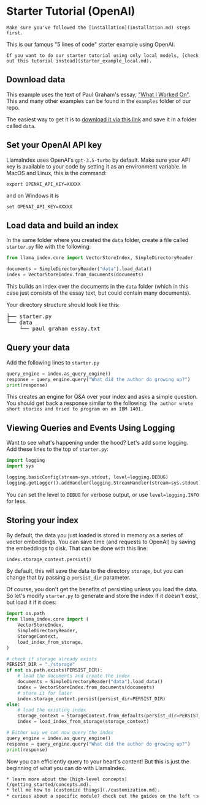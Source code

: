 # Starter Tutorial (OpenAI)

```{tip}
Make sure you've followed the [installation](installation.md) steps first.
```

This is our famous "5 lines of code" starter example using OpenAI.

```{admonition} Want to use local models?
If you want to do our starter tutorial using only local models, [check out this tutorial instead](starter_example_local.md).
```

## Download data

This example uses the text of Paul Graham's essay, ["What I Worked On"](http://paulgraham.com/worked.html). This and many other examples can be found in the `examples` folder of our repo.

The easiest way to get it is to [download it via this link](https://raw.githubusercontent.com/run-llama/llama_index/main/docs/examples/data/paul_graham/paul_graham_essay.txt) and save it in a folder called `data`.

## Set your OpenAI API key

LlamaIndex uses OpenAI's `gpt-3.5-turbo` by default. Make sure your API key is available to your code by setting it as an environment variable. In MacOS and Linux, this is the command:

```
export OPENAI_API_KEY=XXXXX
```

and on Windows it is

```
set OPENAI_API_KEY=XXXXX
```

## Load data and build an index

In the same folder where you created the `data` folder, create a file called `starter.py` file with the following:

```python
from llama_index.core import VectorStoreIndex, SimpleDirectoryReader

documents = SimpleDirectoryReader("data").load_data()
index = VectorStoreIndex.from_documents(documents)
```

This builds an index over the documents in the `data` folder (which in this case just consists of the essay text, but could contain many documents).

Your directory structure should look like this:

<pre>
├── starter.py
└── data
    └── paul_graham_essay.txt
</pre>

## Query your data

Add the following lines to `starter.py`

```python
query_engine = index.as_query_engine()
response = query_engine.query("What did the author do growing up?")
print(response)
```

This creates an engine for Q&A over your index and asks a simple question. You should get back a response similar to the following: `The author wrote short stories and tried to program on an IBM 1401.`

## Viewing Queries and Events Using Logging

Want to see what's happening under the hood? Let's add some logging. Add these lines to the top of `starter.py`:

```python
import logging
import sys

logging.basicConfig(stream=sys.stdout, level=logging.DEBUG)
logging.getLogger().addHandler(logging.StreamHandler(stream=sys.stdout))
```

You can set the level to `DEBUG` for verbose output, or use `level=logging.INFO` for less.

## Storing your index

By default, the data you just loaded is stored in memory as a series of vector embeddings. You can save time (and requests to OpenAI) by saving the embeddings to disk. That can be done with this line:

```python
index.storage_context.persist()
```

By default, this will save the data to the directory `storage`, but you can change that by passing a `persist_dir` parameter.

Of course, you don't get the benefits of persisting unless you load the data. So let's modify `starter.py` to generate and store the index if it doesn't exist, but load it if it does:

```python
import os.path
from llama_index.core import (
    VectorStoreIndex,
    SimpleDirectoryReader,
    StorageContext,
    load_index_from_storage,
)

# check if storage already exists
PERSIST_DIR = "./storage"
if not os.path.exists(PERSIST_DIR):
    # load the documents and create the index
    documents = SimpleDirectoryReader("data").load_data()
    index = VectorStoreIndex.from_documents(documents)
    # store it for later
    index.storage_context.persist(persist_dir=PERSIST_DIR)
else:
    # load the existing index
    storage_context = StorageContext.from_defaults(persist_dir=PERSIST_DIR)
    index = load_index_from_storage(storage_context)

# Either way we can now query the index
query_engine = index.as_query_engine()
response = query_engine.query("What did the author do growing up?")
print(response)
```

Now you can efficiently query to your heart's content! But this is just the beginning of what you can do with LlamaIndex.

```{admonition} Next Steps
* learn more about the [high-level concepts](/getting_started/concepts.md).
* tell me how to [customize things](./customization.md).
* curious about a specific module? check out the guides on the left 👈
```

